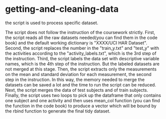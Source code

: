 # getting-and-cleaning-data

the script is used to process specific dataset.

The script does not follow the instruction of the coursework strictly.
First, the script reads all the raw datasets needed(you can find them in the code book) and the default working dictionary is "XXXX/UCI HAR Dataset".
Second, the script replaces the number in the "train_y.txt" and "test_y"  with the activities according to the "activity_labels.txt", which is the 3rd step of the instruction.
Third, the script labels the data set with descriptive variable names, which is the 4th step of the instruction. But the labeled datasets are not merged at this stage.
Then, the script extracts only the measurements on the mean and standard deviation for each measurement, the second step in the instruction. In this way, the memory needed to merge the datasets can be saved a lot and the time to run the script can be reduced.
Next, the script merges the data of test subjects and of train subjects.
Finally, the script uses two loops to pick up the dataframe that only contains one subject and one activity and then uses mean_col function (you can find the function in the code book) to produce a vector which will be bound by the rbind function to generate the final tidy dataset.
